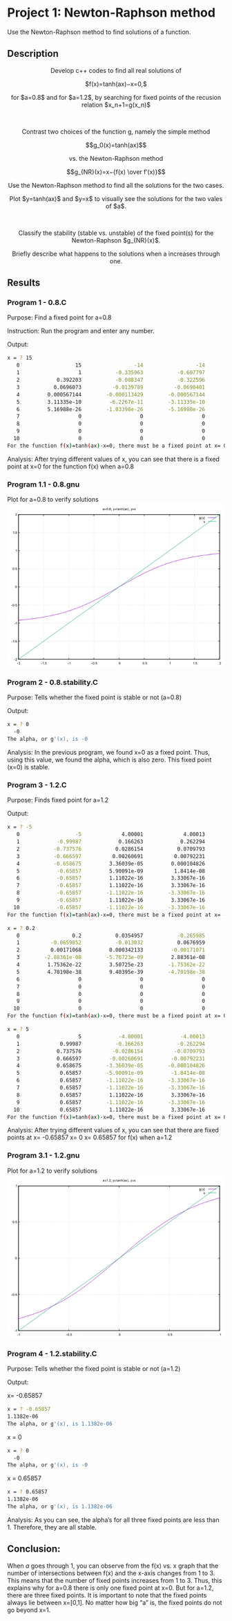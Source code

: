 # Project 1: Newton-Raphson method

Use the Newton-Raphson method to find solutions of a function.

## Description

<p align="center">
    Develop c++ codes to find all real solutions of
</p>

<p align="center">
    $f(x)=tanh(ax)−x=0,$
</p>

<p align="center">
for $a=0.8$ and for $a=1.2$, by searching for fixed points of the recusion relation $x_n+1=g(x_n)$
</p><br>
<p align="center">
Contrast two choices of the function g, namely the simple method
</p>
<p align="center">
    $$g_0(x)=tanh(ax)$$
</p>
<p align="center">
vs. the Newton-Raphson method
</p>
<p align="center">
    $$g_{NR}(x)=x−{f(x) \over f′(x)}$$
</p>
<p align="center">
Use the Newton-Raphson method to find all the solutions for the two cases. 
</p>
<p align="center"> 
Plot $y=tanh(ax)$ and $y=x$  to visually see the solutions for the two vales of $a$. 
</p>
<br>
<p align="center">Classify the stability (stable vs. unstable) of the fixed point(s) for the Newton-Raphson $g_{NR}(x)$. 
</p>
<p align="center"> 
Briefly describe what happens to the solutions when a increases through one.
</p>

## Results
### Program 1 - 0.8.C
Purpose: Find a fixed point for a=0.8

Instruction: Run the program and enter any number.

Output: 
```sh
x = ? 15
   0                  15                 -14                 -14
   1                   1           -0.335963           -0.607797
   2            0.392203           -0.088347           -0.322596
   3           0.0696073          -0.0139789          -0.0690401
   4         0.000567144        -0.000113429        -0.000567144
   5         3.11335e-10         -6.2267e-11        -3.11335e-10
   6         5.16988e-26        -1.03398e-26        -5.16988e-26
   7                   0                   0                   0
   8                   0                   0                   0
   9                   0                   0                   0
  10                   0                   0                   0
For the function f(x)=tanh(ax)-x=0, there must be a fixed point at x= 0 when a=0.8 
```
Analysis: After trying different values of x, you can see that there is a fixed point at x=0 for the function f(x) when a=0.8

### Program 1.1 - 0.8.gnu
Plot for a=0.8 to verify solutions
<br>
![Plot for a=0.8](a=0.8/plot_0.8.png?raw=true "Title")


### Program 2 - 0.8.stability.C
Purpose: Tells whether the fixed point is stable or not (a=0.8)

Output:
```sh
x = ? 0
  -0
The alpha, or g'(x), is -0
```

Analysis: In the previous program, we found x=0 as a fixed point. 
Thus, using this value, we found the alpha, which is also zero. 
This fixed point (x=0) is stable. 

### Program 3 - 1.2.C

Purpose: Finds fixed point for a=1.2

Output:
```sh
x = ? -5
   0                  -5             4.00001             4.00013
   1            -0.99987            0.166263            0.262294
   2           -0.737576           0.0286154           0.0709793
   3           -0.666597          0.00260691          0.00792231
   4           -0.658675         3.36039e-05         0.000104826
   5            -0.65857         5.90091e-09          1.8414e-08
   6            -0.65857         1.11022e-16         3.33067e-16
   7            -0.65857         1.11022e-16         3.33067e-16
   8            -0.65857        -1.11022e-16        -3.33067e-16
   9            -0.65857         1.11022e-16         3.33067e-16
  10            -0.65857        -1.11022e-16        -3.33067e-16
For the function f(x)=tanh(ax)-x=0, there must be a fixed point at x= -0.65857 when a=1.2 
```

```sh
x = ? 0.2
   0                 0.2           0.0354957           -0.265985
   1          -0.0659852           -0.013032           0.0676959
   2          0.00171068         0.000342133         -0.00171071
   3        -2.88361e-08        -5.76723e-09         2.88361e-08
   4         1.75362e-22         3.50725e-23        -1.75362e-22
   5         4.70198e-38         9.40395e-39        -4.70198e-38
   6                   0                   0                   0
   7                   0                   0                   0
   8                   0                   0                   0
   9                   0                   0                   0
  10                   0                   0                   0
For the function f(x)=tanh(ax)-x=0, there must be a fixed point at x= 0 when a=1.2 
```

```sh
x = ? 5
   0                   5            -4.00001            -4.00013
   1             0.99987           -0.166263           -0.262294
   2            0.737576          -0.0286154          -0.0709793
   3            0.666597         -0.00260691         -0.00792231
   4            0.658675        -3.36039e-05        -0.000104826
   5             0.65857        -5.90091e-09         -1.8414e-08
   6             0.65857        -1.11022e-16        -3.33067e-16
   7             0.65857        -1.11022e-16        -3.33067e-16
   8             0.65857         1.11022e-16         3.33067e-16
   9             0.65857        -1.11022e-16        -3.33067e-16
  10             0.65857         1.11022e-16         3.33067e-16
For the function f(x)=tanh(ax)-x=0, there must be a fixed point at x= 0.65857 when a=1.2 
```

Analysis: After trying different values of x, you can see that there are fixed points at 
x= -0.65857
x= 0
x= 0.65857
for f(x) when a=1.2

### Program 3.1 - 1.2.gnu
Plot for a=1.2 to verify solutions
<br>
![Plot for a=1.2](a=1.2/plot_1.2.png?raw=true "Title")

### Program 4 - 1.2.stability.C

Purpose: Tells whether the fixed point is stable or not (a=1.2)

Output:

x= -0.65857
```sh
x = ? -0.65857
1.1382e-06
The alpha, or g'(x), is 1.1382e-06
```

x = 0
```sh
x = ? 0
  -0
The alpha, or g'(x), is -0
```
x = 0.65857

```sh
x = ? 0.65857
1.1382e-06
The alpha, or g'(x), is 1.1382e-06
```

Analysis: As you can see, the alpha’s for all three fixed points are less than 1.
Therefore, they are all stable. 

## Conclusion:
When $a$ goes through 1, you can observe from the f(x) vs. x graph that the number of intersections between f(x) and the x-axis changes from 1 to 3. This means that the number of fixed points increases from 1 to 3. Thus, this explains why for a=0.8 there is only one fixed point at x=0. But for a=1.2, there are three fixed points. 
It is important to note that the fixed points always lie between x=[0,1]. No matter how big “a” is, the fixed points do not go beyond x=1. 
